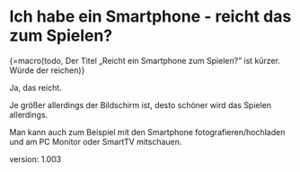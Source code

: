 # Ich habe ein Smartphone - reicht das zum Spielen?

{=macro(todo, Der Titel „Reicht ein Smartphone zum Spielen?” ist kürzer. Würde der reichen)}

Ja, das reicht.

Je größer allerdings der Bildschirm ist, desto schöner wird das Spielen allerdings.

Man kann auch zum Beispiel mit den Smartphone fotografieren/hochladen und am PC Monitor oder SmartTV mitschauen.

version: 1.003
